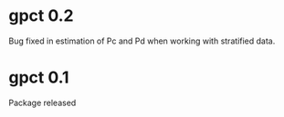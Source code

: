 # gpct 0.2

Bug fixed in estimation of Pc and Pd when working with stratified data.


# gpct 0.1

Package released

